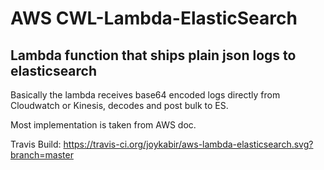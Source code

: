 # AWS CWL-Lambda-ElasticSearch

## Lambda function that ships plain json logs to elasticsearch

Basically the lambda receives base64 encoded logs directly from Cloudwatch or Kinesis, decodes and post bulk to ES.

Most implementation is taken from AWS doc.

Travis Build: https://travis-ci.org/joykabir/aws-lambda-elasticsearch.svg?branch=master

